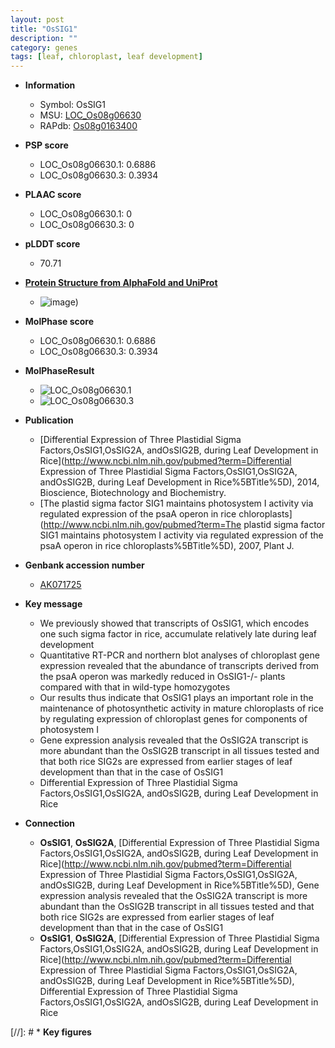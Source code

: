 ```yaml
---
layout: post
title: "OsSIG1"
description: ""
category: genes
tags: [leaf, chloroplast, leaf development]
---
```


* **Information**  
    + Symbol: OsSIG1  
    + MSU: [LOC_Os08g06630](http://rice.plantbiology.msu.edu/cgi-bin/ORF_infopage.cgi?orf=LOC_Os08g06630)  
    + RAPdb: [Os08g0163400](http://rapdb.dna.affrc.go.jp/viewer/gbrowse_details/irgsp1?name=Os08g0163400)  

* **PSP score**  
    + LOC_Os08g06630.1: 0.6886 
    + LOC_Os08g06630.3: 0.3934 

* **PLAAC score**  
    + LOC_Os08g06630.1: 0 
    + LOC_Os08g06630.3: 0 

* **pLDDT score**
    + 70.71

* **[Protein Structure from AlphaFold and UniProt](https://www.uniprot.org/uniprotkb/Q0J7T6/entry#structure)**
    + ![image](https://ricepsp.github.io/images/Q0/AF-Q0J7T6-F1.png))

* **MolPhase score**
    + LOC_Os08g06630.1: 0.6886
    + LOC_Os08g06630.3: 0.3934

* **MolPhaseResult**
    + ![LOC_Os08g06630.1](https://ricepsp.github.io/pictures/LOC_Os08g/LOC_Os08g06630.1.png)
    + ![LOC_Os08g06630.3](https://ricepsp.github.io/pictures/LOC_Os08g/LOC_Os08g06630.3.png)

* **Publication**  
    + [Differential Expression of Three Plastidial Sigma Factors,OsSIG1,OsSIG2A, andOsSIG2B, during Leaf Development in Rice](http://www.ncbi.nlm.nih.gov/pubmed?term=Differential Expression of Three Plastidial Sigma Factors,OsSIG1,OsSIG2A, andOsSIG2B, during Leaf Development in Rice%5BTitle%5D), 2014, Bioscience, Biotechnology and Biochemistry.
    + [The plastid sigma factor SIG1 maintains photosystem I activity via regulated expression of the psaA operon in rice chloroplasts](http://www.ncbi.nlm.nih.gov/pubmed?term=The plastid sigma factor SIG1 maintains photosystem I activity via regulated expression of the psaA operon in rice chloroplasts%5BTitle%5D), 2007, Plant J.

* **Genbank accession number**  
    + [AK071725](http://www.ncbi.nlm.nih.gov/nuccore/AK071725)

* **Key message**  
    + We previously showed that transcripts of OsSIG1, which encodes one such sigma factor in rice, accumulate relatively late during leaf development
    + Quantitative RT-PCR and northern blot analyses of chloroplast gene expression revealed that the abundance of transcripts derived from the psaA operon was markedly reduced in OsSIG1-/- plants compared with that in wild-type homozygotes
    + Our results thus indicate that OsSIG1 plays an important role in the maintenance of photosynthetic activity in mature chloroplasts of rice by regulating expression of chloroplast genes for components of photosystem I
    + Gene expression analysis revealed that the OsSIG2A transcript is more abundant than the OsSIG2B transcript in all tissues tested and that both rice SIG2s are expressed from earlier stages of leaf development than that in the case of OsSIG1
    + Differential Expression of Three Plastidial Sigma Factors,OsSIG1,OsSIG2A, andOsSIG2B, during Leaf Development in Rice

* **Connection**  
    + __OsSIG1__, __OsSIG2A__, [Differential Expression of Three Plastidial Sigma Factors,OsSIG1,OsSIG2A, andOsSIG2B, during Leaf Development in Rice](http://www.ncbi.nlm.nih.gov/pubmed?term=Differential Expression of Three Plastidial Sigma Factors,OsSIG1,OsSIG2A, andOsSIG2B, during Leaf Development in Rice%5BTitle%5D), Gene expression analysis revealed that the OsSIG2A transcript is more abundant than the OsSIG2B transcript in all tissues tested and that both rice SIG2s are expressed from earlier stages of leaf development than that in the case of OsSIG1
    + __OsSIG1__, __OsSIG2A__, [Differential Expression of Three Plastidial Sigma Factors,OsSIG1,OsSIG2A, andOsSIG2B, during Leaf Development in Rice](http://www.ncbi.nlm.nih.gov/pubmed?term=Differential Expression of Three Plastidial Sigma Factors,OsSIG1,OsSIG2A, andOsSIG2B, during Leaf Development in Rice%5BTitle%5D), Differential Expression of Three Plastidial Sigma Factors,OsSIG1,OsSIG2A, andOsSIG2B, during Leaf Development in Rice

[//]: # * **Key figures**  


